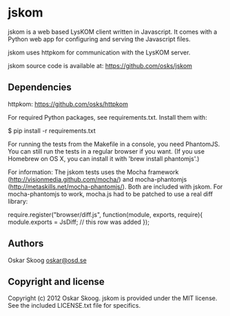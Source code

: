 jskom
=====

jskom is a web based LysKOM client written in Javascript. It comes
with a Python web app for configuring and serving the Javascript
files.

jskom uses httpkom for communication with the LysKOM server.

jskom source code is available at: https://github.com/osks/jskom


Dependencies
------------

httpkom: https://github.com/osks/httpkom

For required Python packages, see requirements.txt. Install them with:

  $ pip install -r requirements.txt

For running the tests from the Makefile in a console, you need
PhantomJS. You can still run the tests in a regular browser if you
want. (If you use Homebrew on OS X, you can install it with 'brew
install phantomjs'.)


For information: The jskom tests uses the Mocha framework
(http://visionmedia.github.com/mocha/) and mocha-phantomjs
(http://metaskills.net/mocha-phantomjs/). Both are included with
jskom. For mocha-phantomjs to work, mocha.js had to be patched to use
a real diff library:

  require.register("browser/diff.js", function(module, exports, require){
    module.exports = JsDiff; // this row was added
  });


Authors
-------

Oskar Skoog <oskar@osd.se>


Copyright and license
---------------------

Copyright (c) 2012 Oskar Skoog. jskom is provided under the MIT
license. See the included LICENSE.txt file for specifics.
